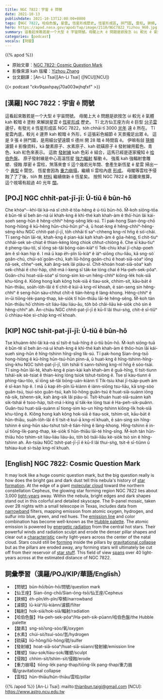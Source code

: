 ```yaml
---
title: NGC 7822：宇宙 ê 問號
date: 2021-10-13
publishdate: 2021-10-13T12:00:00+0800
tags: [NGC 7822, 哈伯色盤, 星雲, 恆星形成歷史, 恆星形成區, 拼鬥圖, 雲柱, 狹頻, 發射線, 輻射, 閬空, 水素, 酸素, 硫磺, 濾鏡]
hero: https://apod.nasa.gov/apod/fap/image/2110/NGC7822_Yizhou_960.jpg
summary: 這看起來敢若是一个大型 ê 宇宙問號。毋閣上大 ê 問題是欲按怎 ùi 較光 ê 氣體 kah 較暗 ê 塗粉 來解說星雲 ê 恆星形成歷史。
categories: [podcast]
vocals: [阿錕]
---
```


{{% apod %}}

- 原始文章：[NGC 7822: Cosmic Question Mark](https://apod.nasa.gov/apod/ap211013.html)
- 影像來源 kah 版權：[Yizhou Zhang](https://www.astrobin.com/users/yzhzhang/)
- 台文翻譯：[An-Li Tsai][An-Li Tsai] ([NCU][NCU])

{{< podcast "ckv9qaxhpayj70a003wjhqfxf" >}}

## [漢羅] NGC 7822：宇宙 ê 問號
這看起來敢若是一个大型 ê 宇宙問號。
毋閣上大 ê 問題是欲按怎 ùi 較光 ê 氣體 kah 較暗 ê 塗粉 來解說星雲 ê [恆星形成][star formation] 歷史。
Tī 北方仙王座方向 ê 巨型 [分子雲][molecular cloud] 邊仔，有發光 ê 恆星形成區 NGC 7822，to̍h chhāi tī 3000 [光年][light-years] 遠 ê 所在。
Tī 星雲內底，較光 ê 邊界 kah 較暗 ê 外形，tī 這張彩色細節 ê 天景攏足出眾 ê。
這是 9 張 ê 拼鬥圖，是用細台望遠鏡 tī 德州 開 28 暗 ê 時間翕 ê。
伊嘛有敆 [狹頻][narrowband] 濾鏡 ê 影像資料，kā 酸素原子、水素原子、kah 硫磺原子 ê 發射線用藍色、青色、kah 紅色來表示。
這款 [發射線][emission line] kah 色彩 ê 組合，這馬已經是逐家攏知 ê [哈伯色盤][Hubble palette]。
原子發射線是中心高溫恆星 [強力輻射][energetic radiation] 驅動 ê。
強風 kah 強輻射會雕塑、侵蝕 厚密 ê 雲柱，煞落來會 tī 這个幾若光年闊、會產生新恆星 ê 星雲 掃出一个 [典型][characteristic] ê 閬空。
恆星會因為 [重力崩塌][gravitational collapse]，繼續 tī 雲柱內底 [形成][forming]。
毋閣等雲柱予侵蝕了了了後，to̍h 無 [材料][star stuff] 繼續做新 ê 恆星矣。
按照 NGC 7822 ê 距離來推算，這个視場有超過 40 光年 [闊][spans]。

## [POJ] NGC chhit-pat-jī-jī: Ú-tiū ê būn-hō
Che khòaⁿ--khí-lâi ká-ná sī chi̍t-ê tōa-hêng ê ú-tiū būn-hō.
M̄-koh siōng-tōa ê būn-tê sī beh án-ná ùi khah-kng ê khì-thé kah khah-àm ê thô͘-hún lâi kái-soeh seng-hûn ê hêng-chhiⁿ hêng-sêng le̍k-sú.
Tī pak-hong Sian-ông-chō hong-hiòng ê kū-hêng hūn-chú-hûn piⁿ-á, ū hoat-kng ê hêng-chhiⁿ-hêng-sêng-khu NGC chhit-pat-jī-jī, to̍h chhāi tī saⁿ-chheng kng-nî hn̄g ê só͘-chāi.
Tī seng-hûn lāi-té, khah-kng ê pian-kài kah khah-àm ê gōa-hêng, tī chit-tiuⁿ chhái-sek sè-chiat ê thian-kéng lóng chiok chhut-chiòng ê.
Che sī kàu-tiuⁿ ê pheng-tàu-tô͘, sī iōng sè-tâi bōng-oán-kiàⁿ tī Tek-chiu khai jī-cha̍p-poeh àm ê sî-kan hip ê.
I mā ū kap e̍h-pîn lū-kiàⁿ ê iáⁿ-siōng chu-liāu, kā sng-sò͘ goân-chú, chúi-sò͘ goân-chú, kah liû-hông goân-chú ê hoat-siā-sòaⁿ iōng nâ-sek, chheⁿ-sek, kah âng-sek lâi piáu-sī.
Chit-khoán hoat-siā-sòaⁿ kah sek-chhái ê cho͘-ha̍p, chit-má í-keng sī ta̍k-ke lóng chai ê Ha-peh-sek-pôaⁿ.
Goân-chú hoat-siā-sòaⁿ sī tiong-sim ko-un hêng-chhiⁿ kiông-le̍k hok-siā khu-tōng ê.
Kiông hong kah kông hok-siā ē tiau-sok, chhim-sit, kāu-ba̍t ê hûn-thiāu, soa̍h-lo̍h-lâi ē tī chit-ê kúi-ā kng-nî khoah, ē sán-seng sin hêng-chhiⁿ ê seng-hûn sàu-chhut chi̍t-ê tián-hêng ê làng-khong.
Hêng-chhiⁿ ē in-ūi tiōng-le̍k-pang-thap, kè-sio̍k tī hûn-thiāu lāi-té hêng-sêng.
M̄-koh tán hûn-thiāu hō͘ chhim-sit liáu-liáu liáu-āu, to̍h bô châi-liāu kè-sio̍k chò sin ê hêng-chhiⁿ ah.
Àn-chiàu NGC chhit-pat-jī-jī ê kū-lî lâi thui-sǹg, chit-ê sī-tiûⁿ ū chhiau-kòe sì-cha̍p kng-nî khoah.

## [KIP] NGC tshit-pat-jī-jī: Ú-tiū ê būn-hō
Tse khuànn-khí-lâi ká-ná sī tsi̍t-ê tuā-hîng ê ú-tiū būn-hō.
M̄-koh siōng-tuā ê būn-tê sī beh án-ná uì khah-kng ê khì-thé kah khah-àm ê thôo-hún lâi kái-sueh sing-hûn ê hîng-tshinn hîng-sîng li̍k-sú.
Tī pak-hong Sian-ông-tsō hong-hiòng ê kū-hîng hūn-tsú-hûn pinn-á, ū huat-kng ê hîng-tshinn-hîng-sîng-khu NGC tshit-pat-jī-jī, to̍h tshāi tī sann-tshing kng-nî hn̄g ê sóo-tsāi.
Tī sing-hûn lāi-té, khah-kng ê pian-kài kah khah-àm ê guā-hîng, tī tsit-tiunn tshái-sik sè-tsiat ê thian-kíng lóng tsiok tshut-tsiòng ê.
Tse sī kàu-tiunn ê phing-tàu-tôo, sī iōng sè-tâi bōng-uán-kiànn tī Tik-tsiu khai jī-tsa̍p-pueh àm ê sî-kan hip ê.
I mā ū kap e̍h-pîn lū-kiànn ê iánn-siōng tsu-liāu, kā sng-sòo guân-tsú, tsuí-sòo guân-tsú, kah liû-hông guân-tsú ê huat-siā-suànn iōng nâ-sik, tshenn-sik, kah âng-sik lâi piáu-sī.
Tsit-khuán huat-siā-suànn kah sik-tshái ê tsoo-ha̍p, tsit-má í-king sī ta̍k-ke lóng tsai ê Ha-peh-sik-puânn.
Guân-tsú huat-siā-suànn sī tiong-sim ko-un hîng-tshinn kiông-li̍k hok-siā khu-tōng ê.
Kiông hong kah kông hok-siā ē tiau-sok, tshim-sit, kāu-ba̍t ê hûn-thiāu, sua̍h-lo̍h-lâi ē tī tsit-ê kuí-ā kng-nî khuah, ē sán-sing sin hîng-tshinn ê sing-hûn sàu-tshut tsi̍t-ê tián-hîng ê làng-khong.
Hîng-tshinn ē in-uī tiōng-li̍k-pang-thap, kè-sio̍k tī hûn-thiāu lāi-té hîng-sîng.
M̄-koh tán hûn-thiāu hōo tshim-sit liáu-liáu liáu-āu, to̍h bô tsâi-liāu kè-sio̍k tsò sin ê hîng-tshinn ah.
Àn-tsiàu NGC tshit-pat-jī-jī ê kū-lî lâi thui-sǹg, tsit-ê sī-tiûnn ū tshiau-kuè sì-tsa̍p kng-nî khuah.

## [English] NGC 7822: Cosmic Question Mark
It may look like a huge cosmic question mark, but the big question really is how does the bright gas and dark dust tell this nebula's history of [star formation][star formation].
At the edge of a giant [molecular cloud][molecular cloud] toward the northern constellation Cepheus, the glowing star forming region NGC 7822 lies about 3,000 [light-years][light-years] away.
Within the nebula, bright edges and dark shapes stand out in this colorful and detailed skyscape.
The 9-panel mosaic, taken over 28 nights with a small telescope in Texas, includes data from [narrowband][narrowband] filters, mapping emission from atomic oxygen, hydrogen, and sulfur into blue, green, and red hues.
The [emission line][emission line] and color combination has become well-known as the [Hubble palette][Hubble palette].
The atomic emission is powered by [energetic radiation][energetic radiation] from the central hot stars.
Their powerful winds and radiation sculpt and erode the denser pillar shapes and clear out a [characteristic][characteristic] cavity light-years across the center of the natal cloud.
Stars could still be [forming][forming] inside the pillars by [gravitational collapse][gravitational collapse] but as the pillars are eroded away, any forming stars will ultimately be cut off from their reservoir of [star stuff][star stuff].
This field of view [spans][spans] over 40 light-years across at the estimated distance of NGC 7822.

## 詞彙學習（漢羅/POJ/KIP/華語/English）
- 【問號】būn-hō/būn-hō/問號/question mark
- 【仙王座】Sian-ông-chō/Sian-ông-tsō/仙王座/Cepheus
- 【狹頻】e̍h-pîn/e̍h-pîn/窄頻/narrowband
- 【濾鏡】lū-kiàⁿ/lū-kiànn/濾鏡/filter
- 【輻射】hok-siā/hok-siā/輻射/radiation
- 【哈伯色盤】Ha-peh-sek-pôaⁿ/Ha-peh-sik-pûann/哈伯色盤/the Hubble palette
- 【酸素】sng-sò͘/sng-sòo/氧/oxygen
- 【水素】chúi-sò͘/tsuí-sòo/氫/hydrogen
- 【硫磺】liû-hông/liû-hông/硫/sulfer
- 【發射線】hoat-siā-sòaⁿ/huat-siā-sùann/發射線/emission line
- 【雕塑】tiau-sok/tiau-sok/雕塑/sculpt
- 【侵蝕】chhim-sit/tshim-sit/侵蝕/erode
- 【重力崩塌】tiōng-le̍k pang-thap/tiōng-li̍k pang-thap/重力崩塌/gravitational collapse
- 【雲柱】hûn-thiāu/hûn-thiāu/雲柱/pillar

{{% /apod %}}
[An-Li Tsai]: mailto:thianbun.taigi@gmail.com
[NCU]: https://www.astro.ncu.edu.tw

[star formation]:https://science.nasa.gov/astrophysics/focus-areas/how-do-stars-form-and-evolve
[molecular cloud]:https://apod.nasa.gov/apod/ap201122.html
[light-years]:https://spaceplace.nasa.gov/light-year/en/
[narrowband]:https://apod.nasa.gov/apod/ap060324.html
[emission line]:https://en.wikipedia.org/wiki/Spectral_line
[Hubble palette]:https://hubblesite.org/contents/articles/the-meaning-of-light-and-color
[energetic radiation]:https://science.nasa.gov/ems/10_ultravioletwaves
[characteristic]:https://apod.nasa.gov/apod/ap150225.html
[forming]:https://hubblesite.org/science/stars-and-nebulas
[gravitational collapse]:http://hyperphysics.phy-astr.gsu.edu/hbase/astro/gravc.html#c1
[star stuff]:https://www.universetoday.com/117494/what-does-it-mean-to-be-star-stuff/
[spans]:https://i.pinimg.com/originals/e9/5a/41/e95a41b46d7c2922ab0b3119e5ab6503.jpg
